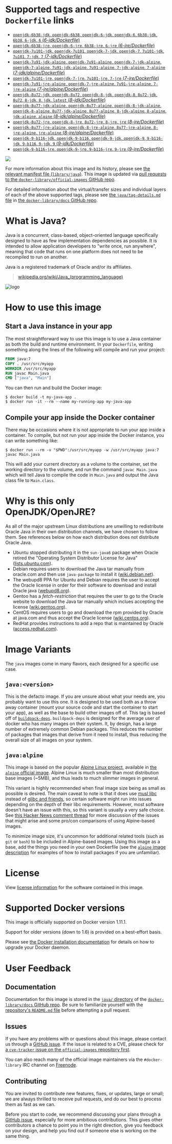 # Supported tags and respective `Dockerfile` links

-	[`openjdk-6b38-jdk`, `openjdk-6b38`, `openjdk-6-jdk`, `openjdk-6`, `6b38-jdk`, `6b38`, `6-jdk`, `6` (*6-jdk/Dockerfile*)](https://github.com/docker-library/openjdk/blob/89851f0abc3a83cfad5248102f379d6a0bd3951a/6-jdk/Dockerfile)
-	[`openjdk-6b38-jre`, `openjdk-6-jre`, `6b38-jre`, `6-jre` (*6-jre/Dockerfile*)](https://github.com/docker-library/openjdk/blob/89851f0abc3a83cfad5248102f379d6a0bd3951a/6-jre/Dockerfile)
-	[`openjdk-7u101-jdk`, `openjdk-7u101`, `openjdk-7-jdk`, `openjdk-7`, `7u101-jdk`, `7u101`, `7-jdk`, `7` (*7-jdk/Dockerfile*)](https://github.com/docker-library/openjdk/blob/45dce52df7deb6a4b6ae7ad9c4b9f3cb7dc8db91/7-jdk/Dockerfile)
-	[`openjdk-7u91-jdk-alpine`, `openjdk-7u91-alpine`, `openjdk-7-jdk-alpine`, `openjdk-7-alpine`, `7u91-jdk-alpine`, `7u91-alpine`, `7-jdk-alpine`, `7-alpine` (*7-jdk/alpine/Dockerfile*)](https://github.com/docker-library/openjdk/blob/b118fdc1e9b1aebdc178537551101dffe1f612a3/7-jdk/alpine/Dockerfile)
-	[`openjdk-7u101-jre`, `openjdk-7-jre`, `7u101-jre`, `7-jre` (*7-jre/Dockerfile*)](https://github.com/docker-library/openjdk/blob/45dce52df7deb6a4b6ae7ad9c4b9f3cb7dc8db91/7-jre/Dockerfile)
-	[`openjdk-7u91-jre-alpine`, `openjdk-7-jre-alpine`, `7u91-jre-alpine`, `7-jre-alpine` (*7-jre/alpine/Dockerfile*)](https://github.com/docker-library/openjdk/blob/b118fdc1e9b1aebdc178537551101dffe1f612a3/7-jre/alpine/Dockerfile)
-	[`openjdk-8u72-jdk`, `openjdk-8u72`, `openjdk-8-jdk`, `openjdk-8`, `8u72-jdk`, `8u72`, `8-jdk`, `8`, `jdk`, `latest` (*8-jdk/Dockerfile*)](https://github.com/docker-library/openjdk/blob/89851f0abc3a83cfad5248102f379d6a0bd3951a/8-jdk/Dockerfile)
-	[`openjdk-8u77-jdk-alpine`, `openjdk-8u77-alpine`, `openjdk-8-jdk-alpine`, `openjdk-8-alpine`, `8u77-jdk-alpine`, `8u77-alpine`, `8-jdk-alpine`, `8-alpine`, `jdk-alpine`, `alpine` (*8-jdk/alpine/Dockerfile*)](https://github.com/docker-library/openjdk/blob/b734af2a8ee4697604035d14064fb7f3b1d5f050/8-jdk/alpine/Dockerfile)
-	[`openjdk-8u72-jre`, `openjdk-8-jre`, `8u72-jre`, `8-jre`, `jre` (*8-jre/Dockerfile*)](https://github.com/docker-library/openjdk/blob/89851f0abc3a83cfad5248102f379d6a0bd3951a/8-jre/Dockerfile)
-	[`openjdk-8u77-jre-alpine`, `openjdk-8-jre-alpine`, `8u77-jre-alpine`, `8-jre-alpine`, `jre-alpine` (*8-jre/alpine/Dockerfile*)](https://github.com/docker-library/openjdk/blob/b734af2a8ee4697604035d14064fb7f3b1d5f050/8-jre/alpine/Dockerfile)
-	[`openjdk-9-b116-jdk`, `openjdk-9-b116`, `openjdk-9-jdk`, `openjdk-9`, `9-b116-jdk`, `9-b116`, `9-jdk`, `9` (*9-jdk/Dockerfile*)](https://github.com/docker-library/openjdk/blob/4427d56d00bbd05b6c7e0f5ce7a3a7a01b6d4177/9-jdk/Dockerfile)
-	[`openjdk-9-b116-jre`, `openjdk-9-jre`, `9-b116-jre`, `9-jre` (*9-jre/Dockerfile*)](https://github.com/docker-library/openjdk/blob/4427d56d00bbd05b6c7e0f5ce7a3a7a01b6d4177/9-jre/Dockerfile)

[![](https://badge.imagelayers.io/java:latest.svg)](https://imagelayers.io/?images=java:openjdk-6b38-jdk,java:openjdk-6b38-jre,java:openjdk-7u101-jdk,java:openjdk-7u91-jdk-alpine,java:openjdk-7u101-jre,java:openjdk-7u91-jre-alpine,java:openjdk-8u72-jdk,java:openjdk-8u77-jdk-alpine,java:openjdk-8u72-jre,java:openjdk-8u77-jre-alpine,java:openjdk-9-b116-jdk,java:openjdk-9-b116-jre)

For more information about this image and its history, please see [the relevant manifest file (`library/java`)](https://github.com/docker-library/official-images/blob/master/library/java). This image is updated via [pull requests to the `docker-library/official-images` GitHub repo](https://github.com/docker-library/official-images/pulls?q=label%3Alibrary%2Fjava).

For detailed information about the virtual/transfer sizes and individual layers of each of the above supported tags, please see [the `java/tag-details.md` file](https://github.com/docker-library/docs/blob/master/java/tag-details.md) in [the `docker-library/docs` GitHub repo](https://github.com/docker-library/docs).

# What is Java?

Java is a concurrent, class-based, object-oriented language specifically designed to have as few implementation dependencies as possible. It is intended to allow application developers to "write once, run anywhere", meaning that code that runs on one platform does not need to be recompiled to run on another.

Java is a registered trademark of Oracle and/or its affiliates.

> [wikipedia.org/wiki/Java_(programming_language)](http://en.wikipedia.org/wiki/Java_%28programming_language%29)

![logo](https://raw.githubusercontent.com/docker-library/docs/01c12653951b2fe592c1f93a13b4e289ada0e3a1/java/logo.png)

# How to use this image

## Start a Java instance in your app

The most straightforward way to use this image is to use a Java container as both the build and runtime environment. In your `Dockerfile`, writing something along the lines of the following will compile and run your project:

```dockerfile
FROM java:7
COPY . /usr/src/myapp
WORKDIR /usr/src/myapp
RUN javac Main.java
CMD ["java", "Main"]
```

You can then run and build the Docker image:

```console
$ docker build -t my-java-app .
$ docker run -it --rm --name my-running-app my-java-app
```

## Compile your app inside the Docker container

There may be occasions where it is not appropriate to run your app inside a container. To compile, but not run your app inside the Docker instance, you can write something like:

```console
$ docker run --rm -v "$PWD":/usr/src/myapp -w /usr/src/myapp java:7 javac Main.java
```

This will add your current directory as a volume to the container, set the working directory to the volume, and run the command `javac Main.java` which will tell Java to compile the code in `Main.java` and output the Java class file to `Main.class`.

# Why is this only OpenJDK/OpenJRE?

As all of the major upstream Linux distributions are unwilling to redistribute Oracle Java in their own distribution channels, we have chosen to follow them. See references below on how each distribution does not distribute Oracle Java.

-	Ubuntu stopped distributing it in the `sun-java6` package when Oracle retired the "Operating System Distributor License for Java" ([lists.ubuntu.com](https://lists.ubuntu.com/archives/ubuntu-security-announce/2011-December/001528.html)).
-	Debian requires users to download the Java tar manually from oracle.com and then use `java-package` to install it ([wiki.debian.net](https://wiki.debian.org/Java/Sun)).
-	The webupd8 PPA for Ubuntu and Debian requires the user to accept the Oracle license in order for their software to download and install Oracle java ([webupd8.org](http://www.webupd8.org/2012/09/install-oracle-java-8-in-ubuntu-via-ppa.html)).
-	Gentoo has a *fetch-restriction* that requires the user to go to the Oracle website to download the Java tar manually which inclues accepting the license ([wiki.gentoo.org](https://wiki.gentoo.org/wiki/Java)).
-	CentOS requires users to go and download the rpm provided by Oracle at java.com and thus accept the Oracle license ([wiki.centos.org](https://wiki.centos.org/HowTos/JavaRuntimeEnvironment)).
-	RedHat provides instructions to add a repo that is maintained by Oracle ([access.redhat.com](https://access.redhat.com/solutions/732883)).

# Image Variants

The `java` images come in many flavors, each designed for a specific use case.

## `java:<version>`

This is the defacto image. If you are unsure about what your needs are, you probably want to use this one. It is designed to be used both as a throw away container (mount your source code and start the container to start your app), as well as the base to build other images off of. This tag is based off of [`buildpack-deps`](https://registry.hub.docker.com/_/buildpack-deps/). `buildpack-deps` is designed for the average user of docker who has many images on their system. It, by design, has a large number of extremely common Debian packages. This reduces the number of packages that images that derive from it need to install, thus reducing the overall size of all images on your system.

## `java:alpine`

This image is based on the popular [Alpine Linux project](http://alpinelinux.org), available in [the `alpine` official image](https://hub.docker.com/_/alpine). Alpine Linux is much smaller than most distribution base images (~5MB), and thus leads to much slimmer images in general.

This variant is highly recommended when final image size being as small as possible is desired. The main caveat to note is that it does use [musl libc](http://www.musl-libc.org) instead of [glibc and friends](http://www.etalabs.net/compare_libcs.html), so certain software might run into issues depending on the depth of their libc requirements. However, most software doesn't have an issue with this, so this variant is usually a very safe choice. See [this Hacker News comment thread](https://news.ycombinator.com/item?id=10782897) for more discussion of the issues that might arise and some pro/con comparisons of using Alpine-based images.

To minimize image size, it's uncommon for additional related tools (such as `git` or `bash`) to be included in Alpine-based images. Using this image as a base, add the things you need in your own Dockerfile (see the [`alpine` image description](https://hub.docker.com/_/alpine/) for examples of how to install packages if you are unfamiliar).

# License

View [license information](http://openjdk.java.net/legal/gplv2+ce.html) for the software contained in this image.

# Supported Docker versions

This image is officially supported on Docker version 1.11.1.

Support for older versions (down to 1.6) is provided on a best-effort basis.

Please see [the Docker installation documentation](https://docs.docker.com/installation/) for details on how to upgrade your Docker daemon.

# User Feedback

## Documentation

Documentation for this image is stored in the [`java/` directory](https://github.com/docker-library/docs/tree/master/java) of the [`docker-library/docs` GitHub repo](https://github.com/docker-library/docs). Be sure to familiarize yourself with the [repository's `README.md` file](https://github.com/docker-library/docs/blob/master/README.md) before attempting a pull request.

## Issues

If you have any problems with or questions about this image, please contact us through a [GitHub issue](https://github.com/docker-library/java/issues). If the issue is related to a CVE, please check for [a `cve-tracker` issue on the `official-images` repository first](https://github.com/docker-library/official-images/issues?q=label%3Acve-tracker).

You can also reach many of the official image maintainers via the `#docker-library` IRC channel on [Freenode](https://freenode.net).

## Contributing

You are invited to contribute new features, fixes, or updates, large or small; we are always thrilled to receive pull requests, and do our best to process them as fast as we can.

Before you start to code, we recommend discussing your plans through a [GitHub issue](https://github.com/docker-library/java/issues), especially for more ambitious contributions. This gives other contributors a chance to point you in the right direction, give you feedback on your design, and help you find out if someone else is working on the same thing.
